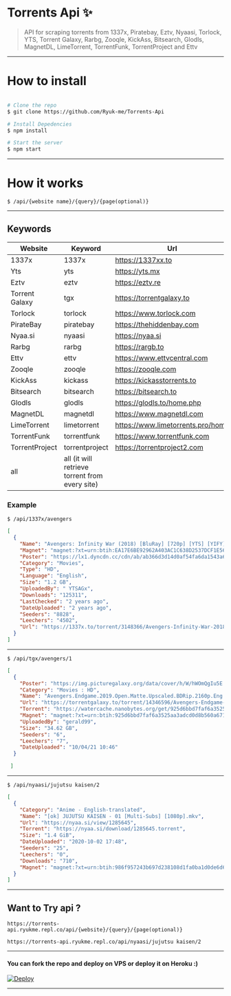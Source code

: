 # Torrents Api ✨

> API for scraping torrents from 1337x, Piratebay, Eztv, Nyaasi, Torlock, YTS, Torrent Galaxy, Rarbg, Zooqle, KickAss, Bitsearch, Glodls, MagnetDL, LimeTorrent, TorrentFunk, TorrentProject and Ettv

---

# How to install

```sh

# Clone the repo
$ git clone https://github.com/Ryuk-me/Torrents-Api

# Install Depedencies
$ npm install

# Start the server
$ npm start

```

---

# How it works

```
$ /api/{website name}/{query}/{page(optional)}

```

---

## Keywords

| Website        | Keyword                                        | Url                               | Example                                                                                         |
| -------------- | ---------------------------------------------- | --------------------------------- | ----------------------------------------------------------------------------------------------- |
| 1337x          | 1337x                                          | https://1337xx.to                 | [/api/1337x/avengers](https://torrents-api.ryukme.repl.co/api/1337x/avengers)                   |
| Yts            | yts                                            | https://yts.mx                    | [/api/yts/avengers](https://torrents-api.ryukme.repl.co/api/yts/avengers)                       |
| Eztv           | eztv                                           | https://eztv.re                   | [/api/eztv/avengers](https://torrents-api.ryukme.repl.co/api/eztv/avengers)                     |
| Torrent Galaxy | tgx                                            | https://torrentgalaxy.to          | [/api/tgx/avengers](https://torrents-api.ryukme.repl.co/api/tgx/avengers)                       |
| Torlock        | torlock                                        | https://www.torlock.com           | [/api/torlock/avengers](https://torrents-api.ryukme.repl.co/api/torlock/avengers)               |
| PirateBay      | piratebay                                      | https://thehiddenbay.com          | [/api/piratebay/avengers](https://torrents-api.ryukme.repl.co/api/piratebay/avengers)           |
| Nyaa.si        | nyaasi                                         | https://nyaa.si                   | [/api/nyaasi/umaru](https://torrents-api.ryukme.repl.co/api/nyaasi/umaru)                       |
| Rarbg          | rarbg                                          | https://rargb.to                  | [/api/rarbg/avengers](https://torrents-api.ryukme.repl.co/api/rarbg/avengers)                   |
| Ettv           | ettv                                           | https://www.ettvcentral.com       | [/api/ettv/avengers](https://torrents-api.ryukme.repl.co/api/ettv/avengers)                     |
| Zooqle         | zooqle                                         | https://zooqle.com                | [/api/zooqle/avengers](https://torrents-api.ryukme.repl.co/api/zooqle/avengers)                 |
| KickAss        | kickass                                        | https://kickasstorrents.to        | [/api/kickass/avengers](https://torrents-api.ryukme.repl.co/api/kickass/avengers)               |
| Bitsearch      | bitsearch                                      | https://bitsearch.to              | [/api/bitsearch/avengers](https://torrents-api.ryukme.repl.co/api/bitsearch/avengers)           |
| Glodls         | glodls                                         | https://glodls.to/home.php        | [/api/glodls/avengers](https://torrents-api.ryukme.repl.co/api/glodls/avengers)                 |
| MagnetDL       | magnetdl                                       | https://www.magnetdl.com          | [/api/magnetdl/avengers](https://torrents-api.ryukme.repl.co/api/magnetdl/avengers)             |
| LimeTorrent    | limetorrent                                    | https://www.limetorrents.pro/home | [/api/limetorrent/avengers](https://torrents-api.ryukme.repl.co/api/limetorrent/avengers)       |
| TorrentFunk    | torrentfunk                                    | https://www.torrentfunk.com       | [/api/torrentfunk/avengers](https://torrents-api.ryukme.repl.co/api/torrentfunk/avengers)       |
| TorrentProject | torrentproject                                 | https://torrentproject2.com       | [/api/torrentproject/avengers](https://torrents-api.ryukme.repl.co/api/torrentproject/avengers) |
| all            | all (it will retrieve torrent from every site) |                                   | [/api/all/avengers](https://torrents-api.ryukme.repl.co/api/all/avengers)                       |

### Example

```
$ /api/1337x/avengers
```

```json
[
  {
    "Name": "Avengers: Infinity War (2018) [BluRay] [720p] [YTS] [YIFY]",
    "Magnet": "magnet:?xt=urn:btih:EA17E6BE92962A403AC1C638D2537DCF1E564D26&dn=Avengers%3A+Infinity+War+%282018%29+%5BBluRay%5D+%5B720p%5D+%5BYTS%5D+%5BYIFY%5D&tr=udp%3A%2F%2Ftracker.coppersurfer.tk%3A6969%2Fannounce&tr=udp%3A%2F%2F9.rarbg.com%3A2710%2Fannounce&tr=udp%3A%2F%2Fp4p.arenabg.com%3A1337&tr=udp%3A%2F%2Ftracker.leechers-paradise.org%3A6969&tr=udp%3A%2F%2Ftracker.internetwarriors.net%3A1337&tr=udp%3A%2F%2Ftracker.opentrackr.org%3A1337%2Fannounce&tr=udp%3A%2F%2Ftracker.zer0day.to%3A1337%2Fannounce&tr=udp%3A%2F%2Ftracker.leechers-paradise.org%3A6969%2Fannounce&tr=udp%3A%2F%2Fcoppersurfer.tk%3A6969%2Fannounce",
    "Poster": "https://lx1.dyncdn.cc/cdn/ab/ab366d3d14d0af54fa6da1543a618251.jpg",
    "Category": "Movies",
    "Type": "HD",
    "Language": "English",
    "Size": "1.2 GB",
    "UploadedBy": " YTSAGx",
    "Downloads": "125311",
    "LastChecked": "2 years ago",
    "DateUploaded": "2 years ago",
    "Seeders": "8828",
    "Leechers": "4502",
    "Url": "https://1337x.to/torrent/3148366/Avengers-Infinity-War-2018-BluRay-720p-YTS-YIFY/"
  }
]
```

---

```
$ /api/tgx/avengers/1
```

```json
[
  {
    "Poster": "https://img.picturegalaxy.org/data/cover/h/W/hWOmQgIu5E.jpg",
    "Category": "Movies : HD",
    "Name": "Avengers.Endgame.2019.Open.Matte.Upscaled.BDRip.2160p.Eng.TrueHD.DD5.1.gerald99",
    "Url": "https://torrentgalaxy.to/torrent/14346596/Avengers-Endgame-2019-Open-Matte-Upscaled-BDRip-2160p-Eng-TrueHD-DD5-1-gerald99",
    "Torrent": "https://watercache.nanobytes.org/get/925d6bbd7faf6a3525aa3adcd0d8b560a671f3e6/Avengers.Endgame.2019.Open.Matte.Upscaled.BDRip.2160p.Eng.TrueHD.DD5.1.gerald99",
    "Magnet": "magnet:?xt=urn:btih:925d6bbd7faf6a3525aa3adcd0d8b560a671f3e6&dn=Avengers.Endgame.2019.Open.Matte.Upscaled.BDRip.2160p.Eng.TrueHD.DD5.1.gerald99&tr=udp%3A%2F%2Ftracker.tiny-vps.com%3A6969%2Fannounce&tr=udp%3A%2F%2Ffasttracker.foreverpirates.co%3A6969%2Fannounce&tr=udp%3A%2F%2Ftracker.opentrackr.org%3A1337%2Fannounce&tr=udp%3A%2F%2Fexplodie.org%3A6969%2Fannounce&tr=udp%3A%2F%2Fopen.stealth.si%3A80%2Fannounce&tr=udp%3A%2F%2Ftracker.cyberia.is%3A6969%2Fannounce&tr=udp%3A%2F%2Fipv4.tracker.harry.lu%3A80%2Fannounce&tr=udp%3A%2F%2Ftracker.uw0.xyz%3A6969%2Fannounce&tr=udp%3A%2F%2Ftracker.dler.org%3A6969%2Fannounce&tr=udp%3A%2F%2F9.rarbg.to%3A2710%2Fannounce",
    "UploadedBy": "gerald99",
    "Size": "34.62 GB",
    "Seeders": "6",
    "Leechers": "7",
    "DateUploaded": "10/04/21 10:46"
  }

 ]
```

---

```
$ /api/nyaasi/jujutsu kaisen/2
```

```json
[
  {
    "Category": "Anime - English-translated",
    "Name": "[ok] JUJUTSU KAISEN - 01 [Multi-Subs] [1080p].mkv",
    "Url": "https://nyaa.si/view/1285645",
    "Torrent": "https://nyaa.si/download/1285645.torrent",
    "Size": "1.4 GiB",
    "DateUploaded": "2020-10-02 17:48",
    "Seeders": "25",
    "Leechers": "0",
    "Downloads": "710",
    "Magnet": "magnet:?xt=urn:btih:986f957243b697d238108d1fa0ba1d0de6d602aa&dn=%5Bok%5D%20JUJUTSU%20KAISEN%20-%2001%20%5BMulti-Subs%5D%20%5B1080p%5D.mkv&tr=http%3A%2F%2Fnyaa.tracker.wf%3A7777%2Fannounce&tr=udp%3A%2F%2Fopen.stealth.si%3A80%2Fannounce&tr=udp%3A%2F%2Ftracker.opentrackr.org%3A1337%2Fannounce&tr=udp%3A%2F%2Ftracker.coppersurfer.tk%3A6969%2Fannounce&tr=udp%3A%2F%2Fexodus.desync.com%3A6969%2Fannounce"
  }
]
```

---

## Want to Try api ?

```
https://torrents-api.ryukme.repl.co/api/{website}/{query}/{page(optional)}
```

```
https://torrents-api.ryukme.repl.co/api/nyaasi/jujutsu kaisen/2
```

---

#### You can fork the repo and deploy on VPS or deploy it on Heroku :)

[![Deploy](https://www.herokucdn.com/deploy/button.svg)](https://heroku.com/deploy)

---
